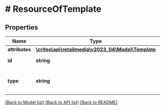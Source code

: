 # # ResourceOfTemplate

## Properties

Name | Type | Description | Notes
------------ | ------------- | ------------- | -------------
**attributes** | [**\criteo\api\retailmedia\v2023_04\Model\Template**](Template.md) |  | [optional]
**id** | **string** | Id of the entity | [optional]
**type** | **string** | Canonical type name of the entity | [optional]

[[Back to Model list]](../../README.md#models) [[Back to API list]](../../README.md#endpoints) [[Back to README]](../../README.md)

